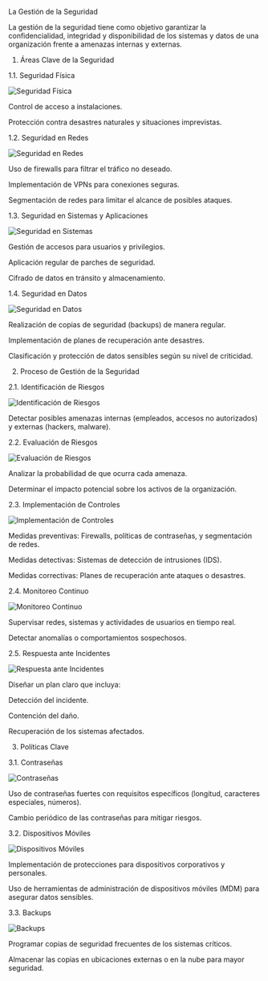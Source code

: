 La Gestión de la Seguridad

La gestión de la seguridad tiene como objetivo garantizar la confidencialidad, integridad y disponibilidad de los sistemas y datos de una organización frente a amenazas internas y externas.

1. Áreas Clave de la Seguridad

1.1. Seguridad Física

<!-- Imagen o diagrama que represente seguridad física -->
<img src="https://www.segurilatam.com/wp-content/uploads/sites/5/2023/10/seguridad-fisica-unificada-ciberseguridad.jpg" alt="Seguridad Física">

Control de acceso a instalaciones.

Protección contra desastres naturales y situaciones imprevistas.

1.2. Seguridad en Redes

<!-- Imagen o diagrama sobre seguridad en redes -->
<img src="https://postgrado.ucsp.edu.pe/wp-content/uploads/2020/12/tipos-seguridad-redes.jpg" alt="Seguridad en Redes">

Uso de firewalls para filtrar el tráfico no deseado.

Implementación de VPNs para conexiones seguras.

Segmentación de redes para limitar el alcance de posibles ataques.

1.3. Seguridad en Sistemas y Aplicaciones

<!-- Imagen ilustrativa de seguridad en sistemas y aplicaciones -->
<img src="https://www.doonamis.com/wp-content/uploads/2021/03/Seguridad-de-las-aplicaciones-scaled.jpg" alt="Seguridad en Sistemas">

Gestión de accesos para usuarios y privilegios.

Aplicación regular de parches de seguridad.

Cifrado de datos en tránsito y almacenamiento.

1.4. Seguridad en Datos

<!-- Imagen representando seguridad en datos -->
<img src="https://www.goanywhere.com/sites/default/files/goanywhere/ga-the-data-security-lifecycle-blog-850x330.jpg" alt="Seguridad en Datos">

Realización de copias de seguridad (backups) de manera regular.

Implementación de planes de recuperación ante desastres.

Clasificación y protección de datos sensibles según su nivel de criticidad.

2. Proceso de Gestión de la Seguridad

2.1. Identificación de Riesgos

<!-- Imagen ilustrativa sobre identificación de riesgos -->
<img src="https://previews.123rf.com/images/stuartphoto/stuartphoto1702/stuartphoto170200248/71848723-la-gesti%C3%B3n-de-riesgos-muestra-la-identificaci%C3%B3n-evaluaci%C3%B3n-y-tratamiento-de-riesgos.jpg" alt="Identificación de Riesgos">

Detectar posibles amenazas internas (empleados, accesos no autorizados) y externas (hackers, malware).

2.2. Evaluación de Riesgos

<!-- Imagen que simbolice evaluación de riesgos -->
<img src="https://riesgoslaborales.net/wp-content/uploads/2023/09/11879344_Checklist-scaled.jpg" alt="Evaluación de Riesgos">

Analizar la probabilidad de que ocurra cada amenaza.

Determinar el impacto potencial sobre los activos de la organización.

2.3. Implementación de Controles

<!-- Imagen de implementación de controles -->
<img src="https://img.freepik.com/fotos-premium/implementacion-control-calidad_810293-48552.jpg" alt="Implementación de Controles">

Medidas preventivas: Firewalls, políticas de contraseñas, y segmentación de redes.

Medidas detectivas: Sistemas de detección de intrusiones (IDS).

Medidas correctivas: Planes de recuperación ante ataques o desastres.

2.4. Monitoreo Continuo

<!-- Imagen representando monitoreo continuo -->
<img src="https://cdn.prod.website-files.com/6360d0b8798bc2249104a104/6631133254153e84d045cede_monitoreo%20continuo%20de%20la%20calidad.jpg" alt="Monitoreo Continuo">

Supervisar redes, sistemas y actividades de usuarios en tiempo real.

Detectar anomalías o comportamientos sospechosos.

2.5. Respuesta ante Incidentes

<!-- Imagen de respuesta ante incidentes -->
<img src="https://antimalwares.es/wp-content/uploads/2019/10/Preparar-la-respuesta-a-incidentes-en-una-empresa-Prepracion-de-la-empresa-frente-a-respuesta-ante-incidentes.jpg" alt="Respuesta ante Incidentes">

Diseñar un plan claro que incluya:

Detección del incidente.

Contención del daño.

Recuperación de los sistemas afectados.

3. Políticas Clave

3.1. Contraseñas

<!-- Imagen ilustrativa de contraseñas seguras -->
<img src="https://www.redeszone.net/app/uploads-redeszone.net/2021/12/politica-de-contrasenas.jpg" alt="Contraseñas">

Uso de contraseñas fuertes con requisitos específicos (longitud, caracteres especiales, números).

Cambio periódico de las contraseñas para mitigar riesgos.

3.2. Dispositivos Móviles

<!-- Imagen sobre dispositivos móviles seguros -->
<img src="https://st.depositphotos.com/1000128/2454/i/450/depositphotos_24542943-stock-photo-mobile-devices-wireless-communication-technology.jpg" alt="Dispositivos Móviles">

Implementación de protecciones para dispositivos corporativos y personales.

Uso de herramientas de administración de dispositivos móviles (MDM) para asegurar datos sensibles.

3.3. Backups

<!-- Imagen que simbolice backups y seguridad -->
<img src="https://img.channelpartner.es/wp-content/uploads/2024/02/12140230/Backup-o-copias-de-seguridad.jpg" alt="Backups">

Programar copias de seguridad frecuentes de los sistemas críticos.

Almacenar las copias en ubicaciones externas o en la nube para mayor seguridad.
